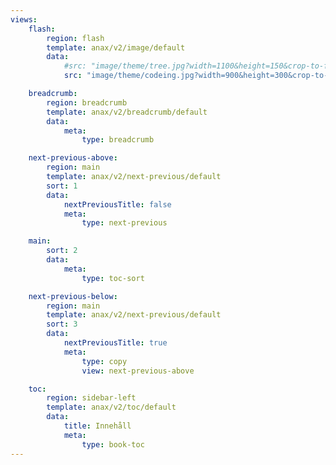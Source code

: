 ```yaml
---
views:
    flash:
        region: flash
        template: anax/v2/image/default
        data:
            #src: "image/theme/tree.jpg?width=1100&height=150&crop-to-fit&area=0,0,30,0"
            src: "image/theme/codeing.jpg?width=900&height=300&crop-to-fit&area=0,0,13,0"

    breadcrumb:
        region: breadcrumb
        template: anax/v2/breadcrumb/default
        data:
            meta:
                type: breadcrumb

    next-previous-above:
        region: main
        template: anax/v2/next-previous/default
        sort: 1
        data:
            nextPreviousTitle: false
            meta:
                type: next-previous

    main:
        sort: 2
        data:
            meta:
                type: toc-sort

    next-previous-below:
        region: main
        template: anax/v2/next-previous/default
        sort: 3
        data:
            nextPreviousTitle: true
            meta:
                type: copy
                view: next-previous-above

    toc:
        region: sidebar-left
        template: anax/v2/toc/default
        data:
            title: Innehåll
            meta:
                type: book-toc
---
```

